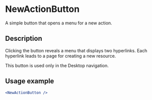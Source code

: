 # NewActionButton
A simple button that opens a menu for a new action.

## Description
Clicking the button reveals a menu that displays two hyperlinks. Each hyperlink leads to a page for creating a new resource.

This button is used only in the Desktop navigation.

## Usage example
```jsx
<NewActionButton />
```